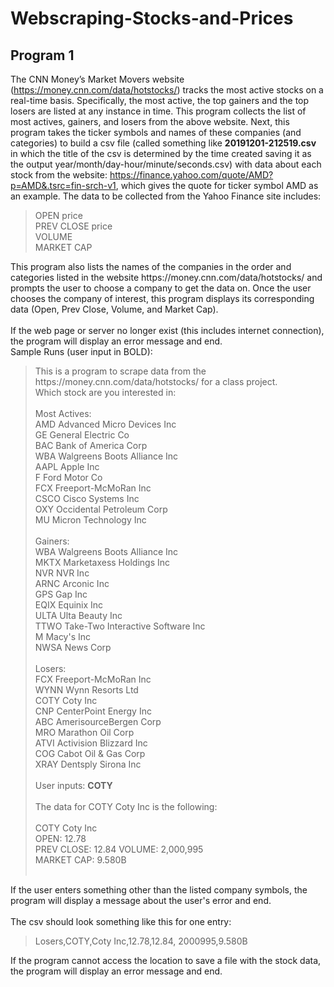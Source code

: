 # Webscraping-Stocks-and-Prices
## Program 1
The CNN Money’s Market Movers website (https://money.cnn.com/data/hotstocks/) tracks the most active stocks on a real-time basis. Specifically, the most active, the top gainers and the top losers are listed at any instance in time. This program collects the list of most actives, gainers, and losers from the above website. Next, this program takes the ticker symbols and names of these companies (and categories) to build a csv file (called something like <b>20191201-212519.csv</b> in which the title of the csv is determined by the time created saving it as the output year/month/day-hour/minute/seconds.csv) with data about each stock from the website: https://finance.yahoo.com/quote/AMD?p=AMD&.tsrc=fin-srch-v1, which gives the quote for ticker symbol AMD as an example. The data to be collected from the Yahoo Finance site includes:<br>
<blockquote>OPEN price<br>
PREV CLOSE price<br>
VOLUME<br>
MARKET CAP</blockquote>
This program also lists the names of the companies in the order and categories listed in the website https://money.cnn.com/data/hotstocks/ and prompts the user to choose a company to get the data on. Once the user chooses the company of interest, this program displays its corresponding data (Open, Prev Close, Volume, and Market Cap).<br>
<br>
If the web page or server no longer exist (this includes internet connection), the program will display an error message and end.
<br>
Sample Runs (user input in BOLD):<br>
<blockquote>This is a program to scrape data from the https://money.cnn.com/data/hotstocks/ for a class project.
<br>
Which stock are you interested in:<br>
<br>
Most Actives:<br>
AMD Advanced Micro Devices Inc<br>
GE General Electric Co<br>
BAC Bank of America Corp<br>
WBA Walgreens Boots Alliance Inc<br>
AAPL Apple Inc<br>
F Ford Motor Co<br>
FCX Freeport-McMoRan Inc<br>
CSCO Cisco Systems Inc<br>
OXY Occidental Petroleum Corp<br>
MU Micron Technology Inc<br>
<br>
Gainers:<br>
WBA Walgreens Boots Alliance Inc<br>
MKTX Marketaxess Holdings Inc<br>
NVR NVR Inc<br>
ARNC Arconic Inc<br>
GPS Gap Inc<br>
EQIX Equinix Inc<br>
ULTA Ulta Beauty Inc<br>
TTWO Take-Two Interactive Software Inc<br>
M Macy's Inc<br>
NWSA News Corp<br>
<br>
Losers:<br>
FCX Freeport-McMoRan Inc<br>
WYNN Wynn Resorts Ltd<br>
COTY Coty Inc<br>
CNP CenterPoint Energy Inc<br>
ABC AmerisourceBergen Corp<br>
MRO Marathon Oil Corp<br>
ATVI Activision Blizzard Inc<br>
COG Cabot Oil & Gas Corp<br>
XRAY Dentsply Sirona Inc<br>
<br>
User inputs: <b>COTY</b><br>
<br>
The data for COTY Coty Inc is the following:<br>
<br>
COTY Coty Inc<br>
OPEN: 12.78<br>
PREV CLOSE: 12.84 VOLUME: 2,000,995<br>
MARKET CAP: 9.580B<br>
<br></blockquote>
If the user enters something other than the listed company symbols, the program will display a message about the user's error and end.<br>
<br>
The csv should look something like this for one entry:<br>
<blockquote>Losers,COTY,Coty Inc,12.78,12.84, 2000995,9.580B</blockquote>
If the program cannot access the location to save a file with the stock data, the program will display an error message and end.
